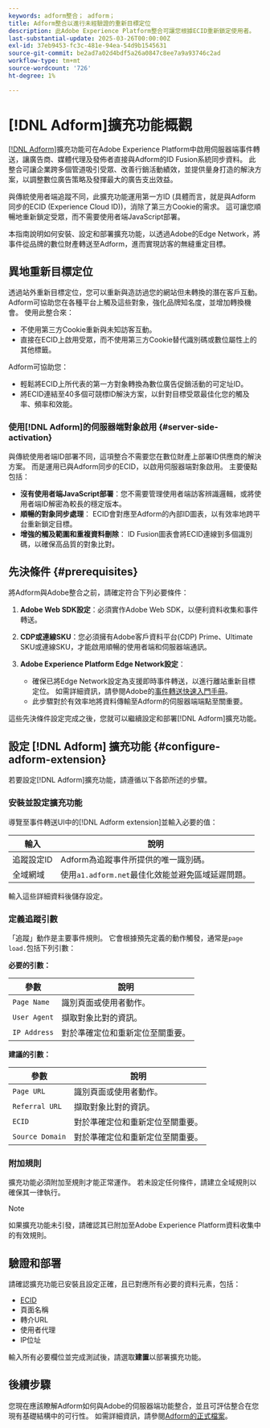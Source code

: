 ```yaml
---
keywords: adform整合； adform；
title: Adform整合以進行未經驗證的重新目標定位
description: 此Adobe Experience Platform整合可讓您根據ECID重新鎖定使用者。
last-substantial-update: 2025-03-26T00:00:00Z
exl-id: 37eb9453-fc3c-481e-94ea-54d9b1545631
source-git-commit: be2ad7a02d4bdf5a26a0847c8ee7a9a93746c2ad
workflow-type: tm+mt
source-wordcount: '726'
ht-degree: 1%

---
```


# [!DNL Adform]擴充功能概觀

[[!DNL Adform]](https://www.adformhelp.com/hc/en-us/articles/29635608709137-Use-the-Adform-S2S-Site-Tracking-Extension-With-Adobe-Experience-Cloud)擴充功能可在Adobe Experience Platform中啟用伺服器端事件轉送，讓廣告商、媒體代理及發佈者直接與Adform的ID Fusion系統同步資料。 此整合可讓企業跨多個管道吸引受眾、改善行銷活動績效，並提供量身打造的解決方案，以調整數位廣告策略及發揮最大的廣告支出效益。

與傳統使用者端追蹤不同，此擴充功能運用第一方ID (具體而言，就是與Adform同步的ECID (Experience Cloud ID))，消除了第三方Cookie的需求。 這可讓您順暢地重新鎖定受眾，而不需要使用者端JavaScript部署。

本指南說明如何安裝、設定和部署擴充功能，以透過Adobe的Edge Network，將事件從品牌的數位財產轉送至Adform，進而實現訪客的無縫重定目標。

## 異地重新目標定位

透過站外重新目標定位，您可以重新與造訪過您的網站但未轉換的潛在客戶互動。 Adform可協助您在各種平台上觸及這些對象，強化品牌知名度，並增加轉換機會。 使用此整合來：

* 不使用第三方Cookie重新與未知訪客互動。
* 直接在ECID上啟用受眾，而不使用第三方Cookie替代識別碼或數位屬性上的其他標籤。

Adform可協助您：

* 輕鬆將ECID上所代表的第一方對象轉換為數位廣告促銷活動的可定址ID。
* 將ECID連結至40多個可競標ID解決方案，以針對目標受眾最佳化您的觸及率、頻率和效能。

### 使用[!DNL Adform]的伺服器端對象啟用 {#server-side-activation}

與傳統使用者端ID部署不同，這項整合不需要您在數位財產上部署ID供應商的解決方案。 而是運用已與Adform同步的ECID，以啟用伺服器端對象啟用。 主要優點包括：

* **沒有使用者端JavaScript部署**：您不需要管理使用者端訪客辨識邏輯，或將使用者端ID解密為較長的穩定版本。
* **順暢的對象同步處理**： ECID會對應至Adform的內部ID圖表，以有效率地跨平台重新鎖定目標。
* **增強的觸及範圍和重複資料刪除**： ID Fusion圖表會將ECID連線到多個識別碼，以確保高品質的對象比對。

## 先決條件 {#prerequisites}

將Adform與Adobe整合之前，請確定符合下列必要條件：

1. **Adobe Web SDK設定**：必須實作Adobe Web SDK，以便利資料收集和事件轉送。

2. **CDP或連線SKU**：您必須擁有Adobe客戶資料平台(CDP) Prime、Ultimate SKU或連線SKU，才能啟用順暢的使用者端和伺服器端通訊。

3. **Adobe Experience Platform Edge Network設定**：
   * 確保已將Edge Network設定為支援即時事件轉送，以進行離站重新目標定位。 如需詳細資訊，請參閱Adobe的[事件轉送快速入門手冊](https://experienceleague.adobe.com/zh-hant/docs/experience-platform/tags/event-forwarding/getting-started)。
   * 此步驟對於有效率地將資料傳輸至Adform的伺服器端端點至關重要。

這些先決條件設定完成之後，您就可以繼續設定和部署[!DNL Adform]擴充功能。

## 設定 [!DNL Adform] 擴充功能 {#configure-adform-extension}

若要設定[!DNL Adform]擴充功能，請遵循以下各節所述的步驟。

### 安裝並設定擴充功能

導覽至事件轉送UI中的[!DNL Adform extension]並輸入必要的值：

| 輸入 | 說明 |
| --- | --- |
| 追蹤設定ID | Adform為追蹤事件所提供的唯一識別碼。 |
| 全域網域 | 使用`a1.adform.net`最佳化效能並避免區域延遲問題。 |

輸入這些詳細資料後儲存設定。

<!-- ![Installing and configuring the Adform extension in Adobe Experience Platorm]() -->

### 定義追蹤引數

「追蹤」動作是主要事件規則。 它會根據預先定義的動作觸發，通常是`page load.`包括下列引數：

**必要的引數：**

| 參數 | 說明 |
| --- | --- |
| `Page Name` | 識別頁面或使用者動作。 |
| `User Agent` | 擷取對象比對的資訊。 |
| `IP Address` | 對於準確定位和重新定位至關重要。 |

**建議的引數：**

| 參數 | 說明 |
| --- | --- |
| `Page URL` | 識別頁面或使用者動作。 |
| `Referral URL` | 擷取對象比對的資訊。 |
| `ECID` | 對於準確定位和重新定位至關重要。 |
| `Source Domain` | 對於準確定位和重新定位至關重要。 |

<!-- ![Tracking parameters for Adform]() -->

### 附加規則

擴充功能必須附加至規則才能正常運作。 若未設定任何條件，請建立全域規則以確保其一律執行。

>[!NOTE]
>
>如果擴充功能未引發，請確認其已附加至Adobe Experience Platform資料收集中的有效規則。

<!-- ![Attach a rule to the Adform extension]() -->

## 驗證和部署

請確認擴充功能已安裝且設定正確，且已對應所有必要的資料元素，包括：

* [ECID](/help/identity-service/features/ecid.md)
* 頁面名稱
* 轉介URL
* 使用者代理
* IP位址

輸入所有必要欄位並完成測試後，請選取&#x200B;**建置**&#x200B;以部署擴充功能。

## 後續步驟

您現在應該瞭解Adform如何與Adobe的伺服器端功能整合，並且可評估整合在您現有基礎結構中的可行性。 如需詳細資訊，請參閱[Adform的正式檔案](https://www.adformhelp.com/hc/en-us/articles/29635608709137-Use-the-Adform-S2S-Site-Tracking-Extension-With-Adobe-Experience-Cloud)。
